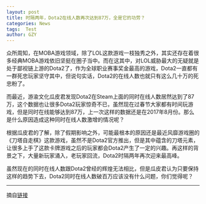 ```yaml
---
layout: post
title: 时隔两年，Dota2在线人数再次达到87万，全是它的功劳？
categories: News
tags:  Test
author: GZY
---
```


众所周知，在MOBA游戏领域，除了LOL这款游戏一枝独秀之外，其实还存在着很多经典MOBA游戏依旧坚挺在圈子当中。而在这其中，对LOL威胁最大的无疑就是处于鄙视链上游的Dota2了，作为全球职业赛事奖金最高的游戏，Dota2一直都有一群死忠玩家坚守其中，但说句实话，Dota2的在线人数也就只有这么几十万的死忠粉了。

而最近，游渝文化瓜皮君发现Dota2在Steam上面的同时在线人数居然达到了87万，这个数据也让很多Dota2玩家惊奇不已，虽然现在过春节大家都有时间玩游戏，但是同时在线能够达到87万，上一次这样的数据还是在2017年8月份。那么是什么原因造成这种同时在线人数激增的情况呢？

根据瓜皮君的了解，除了假期影响之外，可能最根本的原因还是最近风靡游戏圈的《刀塔自走棋》这款游戏，虽然不是Dota2官方推出，但是其中蕴含的刀塔元素，让很多上手了这款卡牌游戏之后的玩家都会Dota2产生了一定的兴趣。再这样的背景之下，大量新玩家涌入，老玩家回流，Dota2时隔两年再次迎来最高峰。

虽然现在的同时在线人数跟Dota2曾经的辉煌无法相比，但是瓜皮君认为只要保持这样的趋势下去，Dota2同时在线人数破百万应该没有什么问题，你们觉得呢？

*****

摘自[链接](http://new.qq.com/omn/20190131/20190131A0DQE4.html)